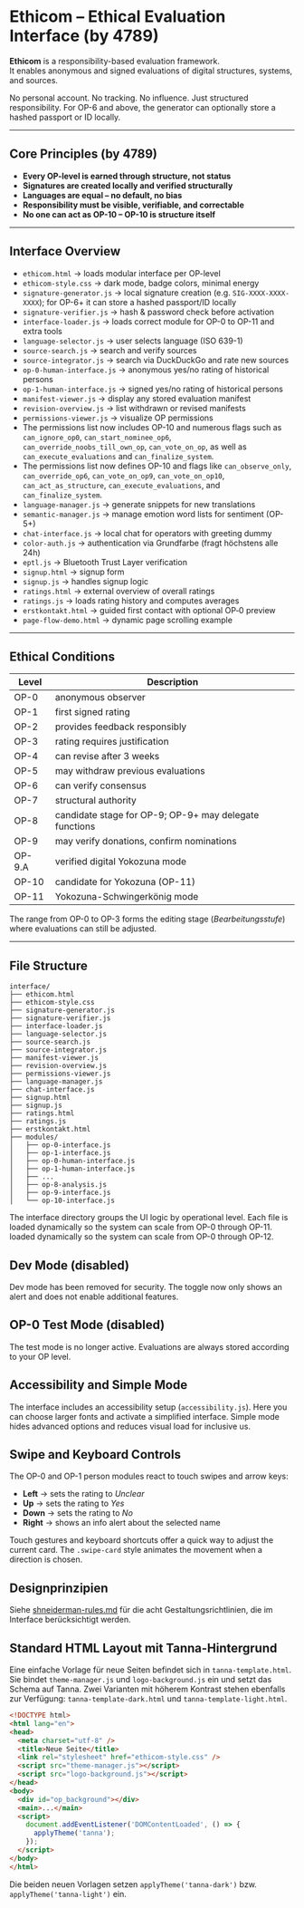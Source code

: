 # Ethicom – Ethical Evaluation Interface (by 4789)

**Ethicom** is a responsibility-based evaluation framework.  
It enables anonymous and signed evaluations of digital structures, systems, and sources.

No personal account. No tracking. No influence.
Just structured responsibility.
For OP-6 and above, the generator can optionally store a hashed passport or ID locally.


---

## Core Principles (by 4789)

- **Every OP-level is earned through structure, not status**
- **Signatures are created locally and verified structurally**
- **Languages are equal – no default, no bias**
- **Responsibility must be visible, verifiable, and correctable**
- **No one can act as OP-10 – OP-10 is structure itself**

---

## Interface Overview

- `ethicom.html` → loads modular interface per OP-level
- `ethicom-style.css` → dark mode, badge colors, minimal energy
- `signature-generator.js` → local signature creation (e.g. `SIG-XXXX-XXXX-XXXX`); for OP-6+ it can store a hashed passport/ID locally
- `signature-verifier.js` → hash & password check before activation
- `interface-loader.js` → loads correct module for OP-0 to OP-11 and extra tools
- `language-selector.js` → user selects language (ISO 639-1)
- `source-search.js` → search and verify sources
- `source-integrator.js` → search via DuckDuckGo and rate new sources
- `op-0-human-interface.js` → anonymous yes/no rating of historical persons
- `op-1-human-interface.js` → signed yes/no rating of historical persons
- `manifest-viewer.js` → display any stored evaluation manifest
- `revision-overview.js` → list withdrawn or revised manifests
- `permissions-viewer.js` → visualize OP permissions
- The permissions list now includes OP-10 and numerous flags such as
  `can_ignore_op0`, `can_start_nominee_op6`,
  `can_override_noobs_till_own_op`, `can_vote_on_op`,
  as well as `can_execute_evaluations` and `can_finalize_system`.
- The permissions list now defines OP-10 and flags like
  `can_observe_only`, `can_override_op6`, `can_vote_on_op9`,
  `can_vote_on_op10`, `can_act_as_structure`,
  `can_execute_evaluations`, and `can_finalize_system`.
- `language-manager.js` → generate snippets for new translations
- `semantic-manager.js` → manage emotion word lists for sentiment (OP-5+) 
- `chat-interface.js` → local chat for operators with greeting dummy
- `color-auth.js` → authentication via Grundfarbe (fragt höchstens alle 24h)
- `eptl.js` → Bluetooth Trust Layer verification
- `signup.html` → signup form
- `signup.js` → handles signup logic
- `ratings.html` → external overview of overall ratings
- `ratings.js` → loads rating history and computes averages
- `erstkontakt.html` → guided first contact with optional OP‑0 preview
- `page-flow-demo.html` → dynamic page scrolling example

---

## Ethical Conditions

| Level | Description |
|-------|-------------|
| <a id="op-0"></a> OP-0 | anonymous observer |
| <a id="op-1"></a> OP-1 | first signed rating |
| <a id="op-2"></a> OP-2 | provides feedback responsibly |
| <a id="op-3"></a> OP-3 | rating requires justification |
| <a id="op-4"></a> OP-4 | can revise after 3 weeks |
| <a id="op-5"></a> OP-5 | may withdraw previous evaluations |
| <a id="op-6"></a> OP-6 | can verify consensus |
| <a id="op-7"></a> OP-7 | structural authority |
| <a id="op-8"></a> OP-8 | candidate stage for OP-9; OP-9+ may delegate functions |
| <a id="op-9"></a> OP-9 | may verify donations, confirm nominations |
| <a id="op-9-a"></a> OP-9.A | verified digital Yokozuna mode |
| <a id="op-10"></a> OP-10 | candidate for Yokozuna (OP-11) |
| <a id="op-11"></a> OP-11 | Yokozuna-Schwingerkönig mode |

The range from OP-0 to OP-3 forms the editing stage (*Bearbeitungsstufe*) where evaluations can still be adjusted.

---

## File Structure

```plaintext
interface/
├── ethicom.html
├── ethicom-style.css
├── signature-generator.js
├── signature-verifier.js
├── interface-loader.js
├── language-selector.js
├── source-search.js
├── source-integrator.js
├── manifest-viewer.js
├── revision-overview.js
├── permissions-viewer.js
├── language-manager.js
├── chat-interface.js
├── signup.html
├── signup.js
├── ratings.html
├── ratings.js
├── erstkontakt.html
├── modules/
│   ├── op-0-interface.js
│   ├── op-1-interface.js
│   ├── op-0-human-interface.js
│   ├── op-1-human-interface.js
│   ├── ...
│   ├── op-8-analysis.js
│   ├── op-9-interface.js
│   └── op-10-interface.js
```

The interface directory groups the UI logic by operational level. Each file is
loaded dynamically so the system can scale from OP-0 through OP-11.
loaded dynamically so the system can scale from OP-0 through OP-12.

## Dev Mode (disabled)

Dev mode has been removed for security. The toggle now only shows an alert and does not enable additional features.

## OP-0 Test Mode (disabled)

The test mode is no longer active. Evaluations are always stored according to your OP level.

## Accessibility and Simple Mode

The interface includes an accessibility setup (`accessibility.js`).
Here you can choose larger fonts and activate a simplified interface.
Simple mode hides advanced options and reduces visual load for inclusive us.

## Swipe and Keyboard Controls

The OP-0 and OP-1 person modules react to touch swipes and arrow keys:

- **Left** → sets the rating to *Unclear*
- **Up** → sets the rating to *Yes*
- **Down** → sets the rating to *No*
- **Right** → shows an info alert about the selected name

Touch gestures and keyboard shortcuts offer a quick way to adjust the current
card. The `.swipe-card` style animates the movement when a direction is chosen.

## Designprinzipien

Siehe [shneiderman-rules.md](shneiderman-rules.md) für die acht Gestaltungsrichtlinien, die im Interface berücksichtigt werden.

## Standard HTML Layout mit Tanna-Hintergrund

Eine einfache Vorlage für neue Seiten befindet sich in `tanna-template.html`.
Sie bindet `theme-manager.js` und `logo-background.js` ein und setzt das Schema
auf Tanna. Zwei Varianten mit höherem Kontrast stehen ebenfalls zur Verfügung:
`tanna-template-dark.html` und `tanna-template-light.html`.

```html
<!DOCTYPE html>
<html lang="en">
<head>
  <meta charset="utf-8" />
  <title>Neue Seite</title>
  <link rel="stylesheet" href="ethicom-style.css" />
  <script src="theme-manager.js"></script>
  <script src="logo-background.js"></script>
</head>
<body>
  <div id="op_background"></div>
  <main>...</main>
  <script>
    document.addEventListener('DOMContentLoaded', () => {
      applyTheme('tanna');
    });
  </script>
</body>
</html>
```

Die beiden neuen Vorlagen setzen `applyTheme('tanna-dark')` bzw.
`applyTheme('tanna-light')` ein.

